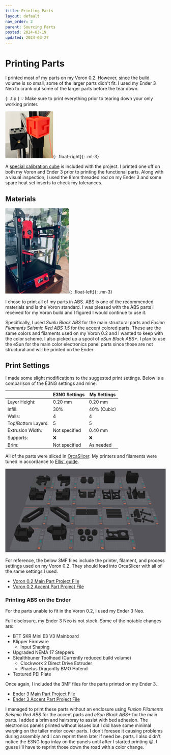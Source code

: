 ```yaml
---
title: Printing Parts
layout: default
nav_order: 2
parent: Sourcing Parts
posted: 2024-03-19
updated: 2024-03-27
---
```


# Printing Parts

I printed most of my parts on my Voron 0.2. However, since the build volume is so small, some of the larger parts didn't fit. I used my Ender 3 Neo to crank out some of the larger parts before the tear down.

{: .tip }
:bulb: Make sure to print everything prior to tearing down your only working printer.

<img src="/assets/calicube.png" width="150" />{: .float-right}{: .ml-3}

A [special calibration cube](https://www.printables.com/model/478403-ender-3-ng-corexy-teasertest-cube) is included with the project. I printed one off on both my Voron and Ender 3 prior to printing the functional parts. Along with a visual inspection, I used the 8mm threaded rod on my Ender 3 and some spare heat set inserts to check my tolerances.

## Materials

<img src="/assets/voron0.png" width="200" />{: .float-left}{: .mr-3}

I chose to print all of my parts in ABS. ABS is one of the recommended materials and is the Voron standard. I was pleased with the ABS parts I received for my  Voron build and I figured I would continue to use it.

Specifically, I used *Sunlu Black ABS* for the main structural parts and *Fusion Filaments Seismic Red ABS 1.5* for the accent colored parts. These are the same colors and filaments used on my Voron 0.2 and I wanted to keep with the color scheme. I also picked up a spool of *eSun Black ABS+*. I plan to use the eSun for the main color electronics panel parts since those are not structural and will be printed on the Ender.

## Print Settings

I made some slight modifications to the suggested print settings. Below is a comparison of the E3NG settings and mine:

|                  |E3NG Settings      | My Settings   |
|------------------|-------------------|---------------|
Layer Height:      | 0.20 mm           | 0.20 mm       |
Infill:            | 30%               | 40% (Cubic)   |
Walls:             | 4                 | 4             |
Top/Bottom Layers: | 5                 | 5             |
Extrusion Width:   | Not specified     | 0.40 mm       |
Supports:          | :x:               | :x:           |
Brim:              | Not specified     | As needed     |

All of the parts were sliced in [OrcaSlicer](https://github.com/SoftFever/OrcaSlicer). My printers and filaments were tuned in accordance to [Ellis' guide](https://ellis3dp.com/Print-Tuning-Guide/).

<img src="/assets/main-parts.png" />

For reference, the below 3MF files include the printer, filament, and process settings used on my Voron 0.2. They should load into OrcaSlicer with all of the same settings I used.

* [Voron 0.2 Main Part Project File](https://github.com/TonySac/Ender3NG-Build/blob/main/Orca/E3NG_Main_Parts-Voron.3mf)
* [Voron 0.2 Accent Part Project File](https://github.com/TonySac/Ender3NG-Build/blob/main/Orca/E3NG_Accent_Parts-Voron.3mf)

### Printing ABS on the Ender

For the parts unable to fit in the Voron 0.2, I used my Ender 3 Neo.

Full disclosure, my Ender 3 Neo is not stock. Some of the notable changes are:

* BTT SKR Mini E3 V3 Mainboard
* Klipper Firmware
    * Input Shaping
* Upgraded NEMA 17 Steppers
* Stealthbuner Toolhead (Currently reduced build volume)
    * Clockwork 2 Direct Drive Extruder
    * Phaetus Dragonfly BMO Hotend
* Textured PEI Plate

Once again, I included the 3MF files for the parts printed on my Ender 3. 

* [Ender 3 Main Part Project File](https://github.com/TonySac/Ender3NG-Build/blob/main/Orca/E3NG_Main_Parts-Ender.3mf)
* [Ender 3 Accent Part Project File](https://github.com/TonySac/Ender3NG-Build/blob/main/Orca/E3NG_Accent_Parts-Ender.3mf)

I managed to print these parts without an enclosure using *Fusion Filaments Seismic Red ABS* for the accent parts and *eSun Black ABS+* for the main parts.
I added a brim and hairspray to assist with bed adhesion. The electronics panels printed without issues but I did have some minimal warping on the taller motor cover parts. I don't foresee it causing problems during assembly and I can reprint them later if need be. parts. I also didn't notice the E3NG logo inlay on the panels until after I started printing :frowning_face:. I guess I'll have to reprint those down the road with a color change.